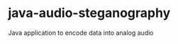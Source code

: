 java-audio-steganography
========================

Java application to encode data into analog audio
